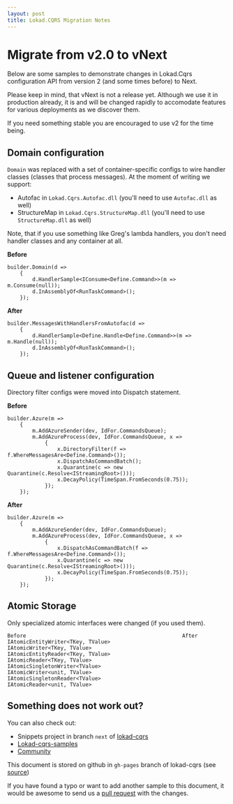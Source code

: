 ```yaml
---
layout: post
title: Lokad.CQRS Migration Notes
---
```


Migrate from v2.0 to vNext
=========================

Below are some samples to demonstrate changes in Lokad.Cqrs configuration API from version 2 
(and some times before) to Next.

Please keep in mind, that vNext is not a release yet. Although we use it in production already,
it is and will be changed rapidly to accomodate features for various deployments as we discover them.

If you need something stable you are encouraged to use v2 for the time being.

Domain configuration
--------------------

`Domain` was replaced with a set of container-specific configs to wire handler classes 
(classes that process messages). At the moment of writing we support:

* Autofac in `Lokad.Cqrs.Autofac.dll` (you'll need to use `Autofac.dll` as well)
* StructureMap in `Lokad.Cqrs.StructureMap.dll` (you'll need to use `StructureMap.dll` as well)
  
Note, that if you use something like Greg's lambda handlers, you don't need handler classes and any container at all.

**Before**

    builder.Domain(d =>
        {
            d.HandlerSample<IConsume<Define.Command>>(m => m.Consume(null));            
            d.InAssemblyOf<RunTaskCommand>(); 
        });

**After**

    builder.MessagesWithHandlersFromAutofac(d =>
        {
            d.HandlerSample<Define.Handle<Define.Command>>(m => m.Handle(null));            
            d.InAssemblyOf<RunTaskCommand>();
        });

Queue and listener configuration
--------------------------------

Directory filter configs were moved into Dispatch statement.

**Before**

    builder.Azure(m =>
        {
            m.AddAzureSender(dev, IdFor.CommandsQueue);
            m.AddAzureProcess(dev, IdFor.CommandsQueue, x =>
                {
                    x.DirectoryFilter(f => f.WhereMessagesAre<Define.Command>());
                    x.DispatchAsCommandBatch();
                    x.Quarantine(c => new Quarantine(c.Resolve<IStreamingRoot>()));
                    x.DecayPolicy(TimeSpan.FromSeconds(0.75));
                });
        });

**After**

    builder.Azure(m =>
        {
            m.AddAzureSender(dev, IdFor.CommandsQueue);
            m.AddAzureProcess(dev, IdFor.CommandsQueue, x =>
                {
                    x.DispatchAsCommandBatch(f => f.WhereMessagesAre<Define.Command>());
                    x.Quarantine(c => new Quarantine(c.Resolve<IStreamingRoot>()));
                    x.DecayPolicy(TimeSpan.FromSeconds(0.75));
                });
        });
        
Atomic Storage
--------------

Only specialized atomic interfaces were changed (if you used them).


    Before                                                  After
    IAtomicEntityWriter<TKey, TValue>                       IAtomicWriter<TKey, TValue>
    IAtomicEntityReader<TKey, TValue>                       IAtomicReader<TKey, TValue>
    IAtomicSingletonWriter<TValue>                          IAtomicWriter<unit, TValue>
    IAtomicSingletonReader<TValue>                          IAtomicReader<unit, TValue>


Something does not work out?
----------------------------

You can also check out:

* Snippets project in branch `next` of [lokad-cqrs](https://github.com/Lokad/lokad-cqrs)
* [Lokad-cqrs-samples](https://github.com/Lokad/lokad-cqrs-samples)
* [Community](http://groups.google.com/group/lokad)

This document is stored on github in `gh-pages` branch of lokad-cqrs (see [source](https://github.com/Lokad/lokad-cqrs/edit/gh-pages/docs/migrate.markdown))

If you have found a typo or want to add another sample to this document, it would be awesome to send us
a [pull request](http://help.github.com/send-pull-requests/) with the changes. 